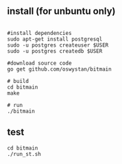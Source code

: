 ## install (for unbuntu only)

```

#install dependencies
sudo apt-get install postgresql
sudo -u postgres createuser $USER
sudo -u postgres createdb $USER

#download source code
go get github.com/oswystan/bitmain

# build
cd bitmain
make

# run
./bitmain

```

## test

```
cd bitmain
./run_st.sh

```
